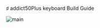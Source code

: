 ♯ addict50Plus keyboard Build Guide

![main](https://github.com/user-attachments/assets/1dce476f-f478-4a7e-965b-9dcf54100ee1)
